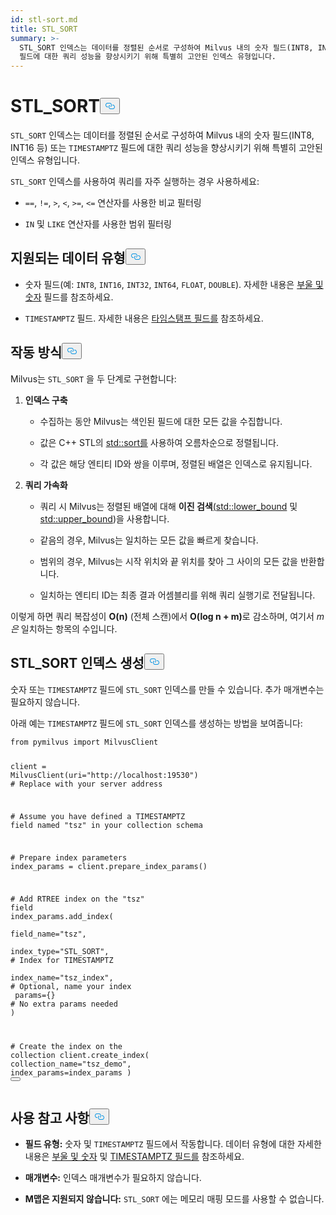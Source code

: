 ```yaml
---
id: stl-sort.md
title: STL_SORT
summary: >-
  STL_SORT 인덱스는 데이터를 정렬된 순서로 구성하여 Milvus 내의 숫자 필드(INT8, INT16 등) 또는 TIMESTAMPTZ
  필드에 대한 쿼리 성능을 향상시키기 위해 특별히 고안된 인덱스 유형입니다.
---
```

<h1 id="STLSORT" class="common-anchor-header">STL_SORT<button data-href="#STLSORT" class="anchor-icon" translate="no">
      <svg translate="no"
        aria-hidden="true"
        focusable="false"
        height="20"
        version="1.1"
        viewBox="0 0 16 16"
        width="16"
      >
        <path
          fill="#0092E4"
          fill-rule="evenodd"
          d="M4 9h1v1H4c-1.5 0-3-1.69-3-3.5S2.55 3 4 3h4c1.45 0 3 1.69 3 3.5 0 1.41-.91 2.72-2 3.25V8.59c.58-.45 1-1.27 1-2.09C10 5.22 8.98 4 8 4H4c-.98 0-2 1.22-2 2.5S3 9 4 9zm9-3h-1v1h1c1 0 2 1.22 2 2.5S13.98 12 13 12H9c-.98 0-2-1.22-2-2.5 0-.83.42-1.64 1-2.09V6.25c-1.09.53-2 1.84-2 3.25C6 11.31 7.55 13 9 13h4c1.45 0 3-1.69 3-3.5S14.5 6 13 6z"
        ></path>
      </svg>
    </button></h1><p><code translate="no">STL_SORT</code> 인덱스는 데이터를 정렬된 순서로 구성하여 Milvus 내의 숫자 필드(INT8, INT16 등) 또는 <code translate="no">TIMESTAMPTZ</code> 필드에 대한 쿼리 성능을 향상시키기 위해 특별히 고안된 인덱스 유형입니다.</p>
<p><code translate="no">STL_SORT</code> 인덱스를 사용하여 쿼리를 자주 실행하는 경우 사용하세요:</p>
<ul>
<li><p><code translate="no">==</code>, <code translate="no">!=</code>, <code translate="no">&gt;</code>, <code translate="no">&lt;</code>, <code translate="no">&gt;=</code>, <code translate="no">&lt;=</code> 연산자를 사용한 비교 필터링</p></li>
<li><p><code translate="no">IN</code> 및 <code translate="no">LIKE</code> 연산자를 사용한 범위 필터링</p></li>
</ul>
<h2 id="Supported-data-types" class="common-anchor-header">지원되는 데이터 유형<button data-href="#Supported-data-types" class="anchor-icon" translate="no">
      <svg translate="no"
        aria-hidden="true"
        focusable="false"
        height="20"
        version="1.1"
        viewBox="0 0 16 16"
        width="16"
      >
        <path
          fill="#0092E4"
          fill-rule="evenodd"
          d="M4 9h1v1H4c-1.5 0-3-1.69-3-3.5S2.55 3 4 3h4c1.45 0 3 1.69 3 3.5 0 1.41-.91 2.72-2 3.25V8.59c.58-.45 1-1.27 1-2.09C10 5.22 8.98 4 8 4H4c-.98 0-2 1.22-2 2.5S3 9 4 9zm9-3h-1v1h1c1 0 2 1.22 2 2.5S13.98 12 13 12H9c-.98 0-2-1.22-2-2.5 0-.83.42-1.64 1-2.09V6.25c-1.09.53-2 1.84-2 3.25C6 11.31 7.55 13 9 13h4c1.45 0 3-1.69 3-3.5S14.5 6 13 6z"
        ></path>
      </svg>
    </button></h2><ul>
<li><p>숫자 필드(예: <code translate="no">INT8</code>, <code translate="no">INT16</code>, <code translate="no">INT32</code>, <code translate="no">INT64</code>, <code translate="no">FLOAT</code>, <code translate="no">DOUBLE</code>). 자세한 내용은 <a href="/docs/ko/number.md">부울 및 숫자</a> 필드를 참조하세요.</p></li>
<li><p><code translate="no">TIMESTAMPTZ</code> 필드. 자세한 내용은 <a href="/docs/ko/timestamptz-field.md">타임스탬프 필드를</a> 참조하세요.</p></li>
</ul>
<h2 id="How-it-works" class="common-anchor-header">작동 방식<button data-href="#How-it-works" class="anchor-icon" translate="no">
      <svg translate="no"
        aria-hidden="true"
        focusable="false"
        height="20"
        version="1.1"
        viewBox="0 0 16 16"
        width="16"
      >
        <path
          fill="#0092E4"
          fill-rule="evenodd"
          d="M4 9h1v1H4c-1.5 0-3-1.69-3-3.5S2.55 3 4 3h4c1.45 0 3 1.69 3 3.5 0 1.41-.91 2.72-2 3.25V8.59c.58-.45 1-1.27 1-2.09C10 5.22 8.98 4 8 4H4c-.98 0-2 1.22-2 2.5S3 9 4 9zm9-3h-1v1h1c1 0 2 1.22 2 2.5S13.98 12 13 12H9c-.98 0-2-1.22-2-2.5 0-.83.42-1.64 1-2.09V6.25c-1.09.53-2 1.84-2 3.25C6 11.31 7.55 13 9 13h4c1.45 0 3-1.69 3-3.5S14.5 6 13 6z"
        ></path>
      </svg>
    </button></h2><p>Milvus는 <code translate="no">STL_SORT</code> 을 두 단계로 구현합니다:</p>
<ol>
<li><p><strong>인덱스 구축</strong></p>
<ul>
<li><p>수집하는 동안 Milvus는 색인된 필드에 대한 모든 값을 수집합니다.</p></li>
<li><p>값은 C++ STL의 <a href="https://en.cppreference.com/w/cpp/algorithm/sort.html">std::sort를</a> 사용하여 오름차순으로 정렬됩니다.</p></li>
<li><p>각 값은 해당 엔티티 ID와 쌍을 이루며, 정렬된 배열은 인덱스로 유지됩니다.</p></li>
</ul></li>
<li><p><strong>쿼리 가속화</strong></p>
<ul>
<li><p>쿼리 시 Milvus는 정렬된 배열에 대해 <strong>이진 검색</strong><a href="https://en.cppreference.com/w/cpp/algorithm/lower_bound.html">(std::lower_bound</a> 및 <a href="https://en.cppreference.com/w/cpp/algorithm/upper_bound.html">std::upper_bound</a>)을 사용합니다.</p></li>
<li><p>같음의 경우, Milvus는 일치하는 모든 값을 빠르게 찾습니다.</p></li>
<li><p>범위의 경우, Milvus는 시작 위치와 끝 위치를 찾아 그 사이의 모든 값을 반환합니다.</p></li>
<li><p>일치하는 엔티티 ID는 최종 결과 어셈블리를 위해 쿼리 실행기로 전달됩니다.</p></li>
</ul></li>
</ol>
<p>이렇게 하면 쿼리 복잡성이 <strong>O(n)</strong> (전체 스캔)에서 <strong>O(log n + m)</strong>로 감소하며, 여기서 <em>m은</em> 일치하는 항목의 수입니다.</p>
<h2 id="Create-an-STLSORT-index" class="common-anchor-header">STL_SORT 인덱스 생성<button data-href="#Create-an-STLSORT-index" class="anchor-icon" translate="no">
      <svg translate="no"
        aria-hidden="true"
        focusable="false"
        height="20"
        version="1.1"
        viewBox="0 0 16 16"
        width="16"
      >
        <path
          fill="#0092E4"
          fill-rule="evenodd"
          d="M4 9h1v1H4c-1.5 0-3-1.69-3-3.5S2.55 3 4 3h4c1.45 0 3 1.69 3 3.5 0 1.41-.91 2.72-2 3.25V8.59c.58-.45 1-1.27 1-2.09C10 5.22 8.98 4 8 4H4c-.98 0-2 1.22-2 2.5S3 9 4 9zm9-3h-1v1h1c1 0 2 1.22 2 2.5S13.98 12 13 12H9c-.98 0-2-1.22-2-2.5 0-.83.42-1.64 1-2.09V6.25c-1.09.53-2 1.84-2 3.25C6 11.31 7.55 13 9 13h4c1.45 0 3-1.69 3-3.5S14.5 6 13 6z"
        ></path>
      </svg>
    </button></h2><p>숫자 또는 <code translate="no">TIMESTAMPTZ</code> 필드에 <code translate="no">STL_SORT</code> 인덱스를 만들 수 있습니다. 추가 매개변수는 필요하지 않습니다.</p>
<p>아래 예는 <code translate="no">TIMESTAMPTZ</code> 필드에 <code translate="no">STL_SORT</code> 인덱스를 생성하는 방법을 보여줍니다:</p>
<pre><code translate="no" class="language-python"><span class="hljs-keyword">from</span> pymilvus <span class="hljs-keyword">import</span> MilvusClient

client = MilvusClient(uri=<span class="hljs-string">&quot;http://localhost:19530&quot;</span>) <span class="hljs-comment"># Replace with your server address</span>

<span class="hljs-comment"># Assume you have defined a TIMESTAMPTZ field named &quot;tsz&quot; in your collection schema</span>

<span class="hljs-comment"># Prepare index parameters</span>
index_params = client.prepare_index_params()

<span class="hljs-comment"># Add RTREE index on the &quot;tsz&quot; field</span>
<span class="highlighted-comment-line">index_params.add_index(</span>
<span class="highlighted-comment-line">    field_name=<span class="hljs-string">&quot;tsz&quot;</span>,</span>
<span class="highlighted-comment-line">    index_type=<span class="hljs-string">&quot;STL_SORT&quot;</span>,   <span class="hljs-comment"># Index for TIMESTAMPTZ</span></span>
<span class="highlighted-comment-line">    index_name=<span class="hljs-string">&quot;tsz_index&quot;</span>,  <span class="hljs-comment"># Optional, name your index</span></span>
<span class="highlighted-comment-line">    params={}                <span class="hljs-comment"># No extra params needed</span></span>
<span class="highlighted-comment-line">)</span>

<span class="hljs-comment"># Create the index on the collection</span>
client.create_index(
    collection_name=<span class="hljs-string">&quot;tsz_demo&quot;</span>,
    index_params=index_params
)
<button class="copy-code-btn"></button></code></pre>
<h2 id="Usage-notes" class="common-anchor-header">사용 참고 사항<button data-href="#Usage-notes" class="anchor-icon" translate="no">
      <svg translate="no"
        aria-hidden="true"
        focusable="false"
        height="20"
        version="1.1"
        viewBox="0 0 16 16"
        width="16"
      >
        <path
          fill="#0092E4"
          fill-rule="evenodd"
          d="M4 9h1v1H4c-1.5 0-3-1.69-3-3.5S2.55 3 4 3h4c1.45 0 3 1.69 3 3.5 0 1.41-.91 2.72-2 3.25V8.59c.58-.45 1-1.27 1-2.09C10 5.22 8.98 4 8 4H4c-.98 0-2 1.22-2 2.5S3 9 4 9zm9-3h-1v1h1c1 0 2 1.22 2 2.5S13.98 12 13 12H9c-.98 0-2-1.22-2-2.5 0-.83.42-1.64 1-2.09V6.25c-1.09.53-2 1.84-2 3.25C6 11.31 7.55 13 9 13h4c1.45 0 3-1.69 3-3.5S14.5 6 13 6z"
        ></path>
      </svg>
    </button></h2><ul>
<li><p><strong>필드 유형:</strong> 숫자 및 <code translate="no">TIMESTAMPTZ</code> 필드에서 작동합니다. 데이터 유형에 대한 자세한 내용은 <a href="/docs/ko/number.md">부울 및 숫자</a> 및 <a href="/docs/ko/timestamptz-field.md">TIMESTAMPTZ 필드를</a> 참조하세요.</p></li>
<li><p><strong>매개변수:</strong> 인덱스 매개변수가 필요하지 않습니다.</p></li>
<li><p><strong>M맵은 지원되지 않습니다:</strong> <code translate="no">STL_SORT</code> 에는 메모리 매핑 모드를 사용할 수 없습니다.</p></li>
</ul>
